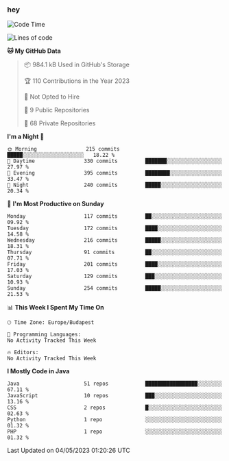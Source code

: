 ### hey

<!--START_SECTION:waka-->
![Code Time](http://img.shields.io/badge/Code%20Time-884%20hrs%2054%20mins-blue)

![Lines of code](https://img.shields.io/badge/From%20Hello%20World%20I%27ve%20Written-935.2%20thousand%20lines%20of%20code-blue)

**🐱 My GitHub Data** 

> 📦 984.1 kB Used in GitHub's Storage 
 > 
> 🏆 110 Contributions in the Year 2023
 > 
> 🚫 Not Opted to Hire
 > 
> 📜 9 Public Repositories 
 > 
> 🔑 68 Private Repositories 
 > 
**I'm a Night 🦉** 

```text
🌞 Morning                215 commits         █████░░░░░░░░░░░░░░░░░░░░   18.22 % 
🌆 Daytime                330 commits         ███████░░░░░░░░░░░░░░░░░░   27.97 % 
🌃 Evening                395 commits         ████████░░░░░░░░░░░░░░░░░   33.47 % 
🌙 Night                  240 commits         █████░░░░░░░░░░░░░░░░░░░░   20.34 % 
```
📅 **I'm Most Productive on Sunday** 

```text
Monday                   117 commits         ██░░░░░░░░░░░░░░░░░░░░░░░   09.92 % 
Tuesday                  172 commits         ████░░░░░░░░░░░░░░░░░░░░░   14.58 % 
Wednesday                216 commits         █████░░░░░░░░░░░░░░░░░░░░   18.31 % 
Thursday                 91 commits          ██░░░░░░░░░░░░░░░░░░░░░░░   07.71 % 
Friday                   201 commits         ████░░░░░░░░░░░░░░░░░░░░░   17.03 % 
Saturday                 129 commits         ███░░░░░░░░░░░░░░░░░░░░░░   10.93 % 
Sunday                   254 commits         █████░░░░░░░░░░░░░░░░░░░░   21.53 % 
```


📊 **This Week I Spent My Time On** 

```text
🕑︎ Time Zone: Europe/Budapest

💬 Programming Languages: 
No Activity Tracked This Week

🔥 Editors: 
No Activity Tracked This Week
```

**I Mostly Code in Java** 

```text
Java                     51 repos            █████████████████░░░░░░░░   67.11 % 
JavaScript               10 repos            ███░░░░░░░░░░░░░░░░░░░░░░   13.16 % 
CSS                      2 repos             █░░░░░░░░░░░░░░░░░░░░░░░░   02.63 % 
Python                   1 repo              ░░░░░░░░░░░░░░░░░░░░░░░░░   01.32 % 
PHP                      1 repo              ░░░░░░░░░░░░░░░░░░░░░░░░░   01.32 % 
```




 Last Updated on 04/05/2023 01:20:26 UTC
<!--END_SECTION:waka-->
